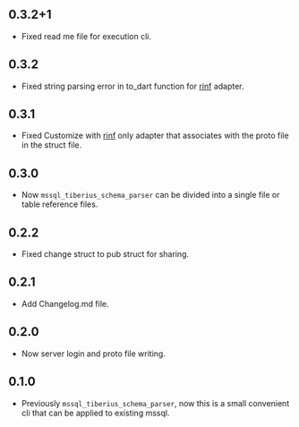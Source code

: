 ## 0.3.2+1

- Fixed read me file for execution cli.

## 0.3.2

- Fixed string parsing error in to_dart function for [rinf](https://github.com/cunarist/rinf) adapter.

## 0.3.1

- Fixed Customize with [rinf](https://github.com/cunarist/rinf) only adapter that associates with the proto file in the struct file.

## 0.3.0

- Now `mssql_tiberius_schema_parser` can be divided into a single file or table reference files.

## 0.2.2

- Fixed change struct to pub struct for sharing.

## 0.2.1

- Add Changelog.md file.

## 0.2.0

- Now server login and proto file writing.

## 0.1.0

- Previously `mssql_tiberius_schema_parser`, now this is a small convenient cli that can be applied to existing mssql.
